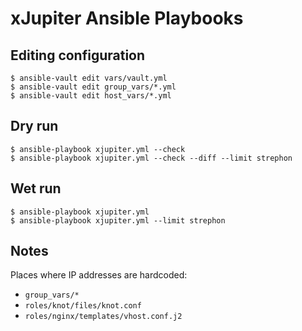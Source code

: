 # xJupiter Ansible Playbooks

## Editing configuration

```
$ ansible-vault edit vars/vault.yml
$ ansible-vault edit group_vars/*.yml
$ ansible-vault edit host_vars/*.yml
```

## Dry run

```
$ ansible-playbook xjupiter.yml --check
$ ansible-playbook xjupiter.yml --check --diff --limit strephon
```

## Wet run

```
$ ansible-playbook xjupiter.yml
$ ansible-playbook xjupiter.yml --limit strephon
```

## Notes

Places where IP addresses are hardcoded:

* `group_vars/*`
* `roles/knot/files/knot.conf`
* `roles/nginx/templates/vhost.conf.j2`
